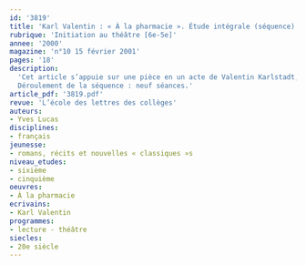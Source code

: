 ```yaml
---
id: '3819'
title: 'Karl Valentin : « À la pharmacie ». Étude intégrale (séquence)'
rubrique: 'Initiation au théâtre [6e-5e]'
annee: '2000'
magazine: 'n°10 15 février 2001'
pages: '18'
description: 
  'Cet article s’appuie sur une pièce en un acte de Valentin Karlstadt, dit Karl Valentin (1882-1948), « À la pharmacie ». Après une première approche de ce texte théâtral, une scène supplémentaire sera rédigée par les élèves, en veillant à garder la tonalité de la pièce. Les avantages de cet exercice sont évidents. Dans un premier temps, les élèves découvrent par la pratique les caractéristiques de l’écriture théâtrale, reconnaissant dans les caractères typographiques – texte en romain ou en italique – deux types d’énoncés : le texte à dire, prononcé par les acteurs, et le texte à lire, qui concerne la mise en scène et le jeu des acteurs. Puis, en jouant la pièce – dans le cadre ordinaire de la classe de français –, ils procèdent aux réglages nécessaires qu’exige le passage à la mise en scène et abordent ainsi la question de la double énonciation au théâtre et ses problèmes concrets pour dire et mettre en espace une pièce. Cette séquence servira de relais entre l’étude du dialogue dans le récit et l’étude d’une pièce de Molière ou d’un auteur de théâtre au programme de la classe de cinquième.
  Déroulement de la séquence : neuf séances.'
article_pdf: '3819.pdf'
revue: 'L’école des lettres des collèges'
auteurs:
- Yves Lucas
disciplines:
- français
jeunesse:
- romans, récits et nouvelles « classiques »s
niveau_etudes:
- sixième
- cinquième
oeuvres:
- À la pharmacie
ecrivains:
- Karl Valentin
programmes:
- lecture - théâtre
siecles:
- 20e siècle
---
```

